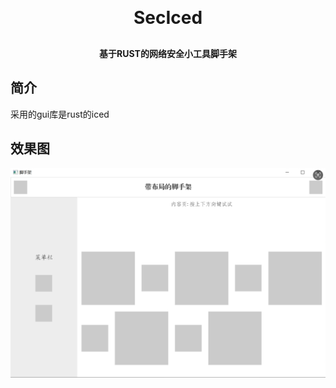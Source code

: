 
<h1 align="center" style="margin: 30px 0 30px; font-weight: bold;">SecIced</h1>
<h4 align="center">基于RUST的网络安全小工具脚手架</h4>

## 简介

采用的gui库是rust的iced

## 效果图
![img.png](img.png)

